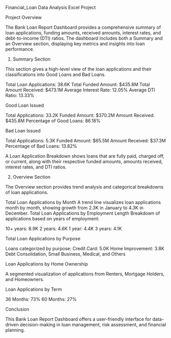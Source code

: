 Financial_Loan Data Analysis Excel Project

Project Overview

The Bank Loan Report Dashboard provides a comprehensive summary of loan applications, funding amounts, received amounts, interest rates, and debt-to-income (DTI) ratios. The dashboard includes both a Summary and an Overview section, displaying key metrics and insights into loan performance.

1. Summary Section

This section gives a high-level view of the loan applications and their classifications into Good Loans and Bad Loans.

Total Loan Applications: 38.6K
Total Funded Amount: $435.8M
Total Amount Received: $473.1M
Average Interest Rate: 12.05%
Average DTI Ratio: 13.33%

Good Loan Issued

Total Applications: 33.2K
Funded Amount: $370.2M
Amount Received: $435.8M
Percentage of Good Loans: 86.18%

Bad Loan Issued

Total Applications: 5.3K
Funded Amount: $65.5M
Amount Received: $37.3M
Percentage of Bad Loans: 13.82%

A Loan Application Breakdown shows loans that are fully paid, charged off, or current, along with their respective funded amounts, amounts received, interest rates, and DTI ratios.

2. Overview Section

The Overview section provides trend analysis and categorical breakdowns of loan applications.

Total Loan Applications by Month
A trend line visualizes loan applications month by month, showing growth from 2.3K in January to 4.3K in December.
Total Loan Applications by Employment Length
Breakdown of applications based on years of employment:

10+ years: 8.9K
2 years: 4.6K
1 year: 4.4K
3 years: 4.1K

Total Loan Applications by Purpose

Loans categorized by purpose:
Credit Card: 5.0K
Home Improvement: 3.8K
Debt Consolidation, Small Business, Medical, and Others

Loan Applications by Home Ownership

A segmented visualization of applications from Renters, Mortgage Holders, and Homeowners.

Loan Applications by Term

36 Months: 73%
60 Months: 27%

Conclusion

This Bank Loan Report Dashboard offers a user-friendly interface for data-driven decision-making in loan management, risk assessment, and financial planning.
